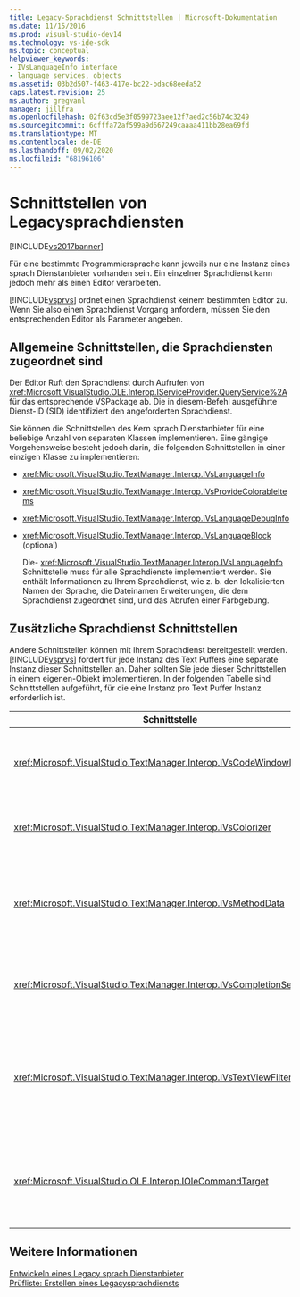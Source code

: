 ```yaml
---
title: Legacy-Sprachdienst Schnittstellen | Microsoft-Dokumentation
ms.date: 11/15/2016
ms.prod: visual-studio-dev14
ms.technology: vs-ide-sdk
ms.topic: conceptual
helpviewer_keywords:
- IVsLanguageInfo interface
- language services, objects
ms.assetid: 03b2d507-f463-417e-bc22-bdac68eeda52
caps.latest.revision: 25
ms.author: gregvanl
manager: jillfra
ms.openlocfilehash: 02f63cd5e3f0599723aee12f7aed2c56b74c3249
ms.sourcegitcommit: 6cfffa72af599a9d667249caaaa411bb28ea69fd
ms.translationtype: MT
ms.contentlocale: de-DE
ms.lasthandoff: 09/02/2020
ms.locfileid: "68196106"
---
```

# <a name="legacy-language-service-interfaces"></a>Schnittstellen von Legacysprachdiensten
[!INCLUDE[vs2017banner](../../includes/vs2017banner.md)]

Für eine bestimmte Programmiersprache kann jeweils nur eine Instanz eines sprach Dienstanbieter vorhanden sein. Ein einzelner Sprachdienst kann jedoch mehr als einen Editor verarbeiten.  
  
 [!INCLUDE[vsprvs](../../includes/vsprvs-md.md)] ordnet einen Sprachdienst keinem bestimmten Editor zu. Wenn Sie also einen Sprachdienst Vorgang anfordern, müssen Sie den entsprechenden Editor als Parameter angeben.  
  
## <a name="common-interfaces-associated-with-language-services"></a>Allgemeine Schnittstellen, die Sprachdiensten zugeordnet sind  
 Der Editor Ruft den Sprachdienst durch Aufrufen von <xref:Microsoft.VisualStudio.OLE.Interop.IServiceProvider.QueryService%2A> für das entsprechende VSPackage ab. Die in diesem-Befehl ausgeführte Dienst-ID (SID) identifiziert den angeforderten Sprachdienst.  
  
 Sie können die Schnittstellen des Kern sprach Dienstanbieter für eine beliebige Anzahl von separaten Klassen implementieren. Eine gängige Vorgehensweise besteht jedoch darin, die folgenden Schnittstellen in einer einzigen Klasse zu implementieren:  
  
- <xref:Microsoft.VisualStudio.TextManager.Interop.IVsLanguageInfo>  
  
- <xref:Microsoft.VisualStudio.TextManager.Interop.IVsProvideColorableItems>  
  
- <xref:Microsoft.VisualStudio.TextManager.Interop.IVsLanguageDebugInfo>  
  
- <xref:Microsoft.VisualStudio.TextManager.Interop.IVsLanguageBlock> (optional)  
  
  Die- <xref:Microsoft.VisualStudio.TextManager.Interop.IVsLanguageInfo> Schnittstelle muss für alle Sprachdienste implementiert werden. Sie enthält Informationen zu Ihrem Sprachdienst, wie z. b. den lokalisierten Namen der Sprache, die Dateinamen Erweiterungen, die dem Sprachdienst zugeordnet sind, und das Abrufen einer Farbgebung.  
  
## <a name="additional-language-service-interfaces"></a>Zusätzliche Sprachdienst Schnittstellen  
 Andere Schnittstellen können mit Ihrem Sprachdienst bereitgestellt werden. [!INCLUDE[vsprvs](../../includes/vsprvs-md.md)] fordert für jede Instanz des Text Puffers eine separate Instanz dieser Schnittstellen an. Daher sollten Sie jede dieser Schnittstellen in einem eigenen-Objekt implementieren. In der folgenden Tabelle sind Schnittstellen aufgeführt, für die eine Instanz pro Text Puffer Instanz erforderlich ist.  
  
|Schnittstelle|BESCHREIBUNG|  
|---------------|-----------------|  
|<xref:Microsoft.VisualStudio.TextManager.Interop.IVsCodeWindowManager>|Verwaltet Code Fenster-Zusatzelemente, wie z. b. die Dropdown Leiste. Sie können diese Schnittstelle mithilfe der- <xref:Microsoft.VisualStudio.TextManager.Interop.IVsLanguageInfo.GetCodeWindowManager%2A> Methode erhalten. Es ist ein <xref:Microsoft.VisualStudio.TextManager.Interop.IVsCodeWindowManager> pro Code Fenster vorhanden.|  
|<xref:Microsoft.VisualStudio.TextManager.Interop.IVsColorizer>|Farmiert sprach Schlüsselwörter und Trennzeichen. Sie können diese Schnittstelle mithilfe der- <xref:Microsoft.VisualStudio.TextManager.Interop.IVsLanguageInfo.GetColorizer%2A> Methode erhalten. <xref:Microsoft.VisualStudio.TextManager.Interop.IVsColorizer> wird zur zeichnungszeit aufgerufen. Vermeiden Sie eine rechenintensive Arbeit innerhalb von <xref:Microsoft.VisualStudio.TextManager.Interop.IVsColorizer> oder Leistungseinbußen.|  
|<xref:Microsoft.VisualStudio.TextManager.Interop.IVsMethodData>|Stellt Quick Infos für IntelliSense-Parameter bereit. Wenn der Sprachdienst ein Zeichen erkennt, das angibt, dass Methoden Daten angezeigt werden sollen, z. b. eine öffnende Klammer, wird die-Methode aufgerufen, <xref:Microsoft.VisualStudio.TextManager.Interop.IVsMethodTipWindow.SetMethodData%2A> um die Textansicht zu benachrichtigen, dass der Sprachdienst zum Anzeigen einer QuickInfo für die Parameter Info bereit ist. Die Textansicht ruft dann den Sprachdienst mithilfe der Methoden der- <xref:Microsoft.VisualStudio.TextManager.Interop.IVsMethodData> Schnittstelle zurück, um die erforderlichen Informationen zum Anzeigen der QuickInfo zu erhalten.|  
|<xref:Microsoft.VisualStudio.TextManager.Interop.IVsCompletionSet>|Bietet die IntelliSense-Anweisungs Vervollständigung. Wenn der Sprachdienst bereit ist, eine Vervollständigungsliste anzuzeigen, wird die- <xref:Microsoft.VisualStudio.TextManager.Interop.IVsTextView.UpdateCompletionStatus%2A> Methode für die Textansicht aufgerufen. Die Textansicht ruft dann den Sprachdienst mithilfe von Methoden für das- <xref:Microsoft.VisualStudio.TextManager.Interop.IVsCompletionSet> Objekt zurück.|  
|<xref:Microsoft.VisualStudio.TextManager.Interop.IVsTextViewFilter>|Ermöglicht das Ändern der Textansicht mithilfe des Befehls Handlers. Die Klasse, in der Sie die- <xref:Microsoft.VisualStudio.TextManager.Interop.IVsTextViewFilter> Schnittstelle implementieren, muss auch die- <xref:Microsoft.VisualStudio.OLE.Interop.IOleCommandTarget> Schnittstelle implementieren. Die Textansicht Ruft das- <xref:Microsoft.VisualStudio.TextManager.Interop.IVsTextViewFilter> Objekt ab, indem das-Objekt abgefragt <xref:Microsoft.VisualStudio.OLE.Interop.IOleCommandTarget> wird, das an die-Methode weitergegeben wird <xref:Microsoft.VisualStudio.TextManager.Interop.IVsTextView.AddCommandFilter%2A> . Es sollte ein- <xref:Microsoft.VisualStudio.TextManager.Interop.IVsTextViewFilter> Objekt für jede Ansicht vorhanden sein.|  
|<xref:Microsoft.VisualStudio.OLE.Interop.IOleCommandTarget>|Fängt die Befehle ab, die vom Benutzer in das Code Fenster eingetippt werden. Überwachen der Ausgabe der <xref:Microsoft.VisualStudio.OLE.Interop.IOleCommandTarget> Implementierung, um benutzerdefinierte Vervollständigungs Informationen bereitzustellen und Änderungen anzuzeigen<br /><br /> Um <xref:Microsoft.VisualStudio.OLE.Interop.IOleCommandTarget> das Objekt an die Textansicht zu übergeben, geben Sie an <xref:Microsoft.VisualStudio.TextManager.Interop.IVsTextView.AddCommandFilter%2A> .|  
  
## <a name="see-also"></a>Weitere Informationen  
 [Entwickeln eines Legacy sprach Dienstanbieter](../../extensibility/internals/developing-a-legacy-language-service.md)   
 [Prüfliste: Erstellen eines Legacysprachdiensts](../../extensibility/internals/checklist-creating-a-legacy-language-service.md)
